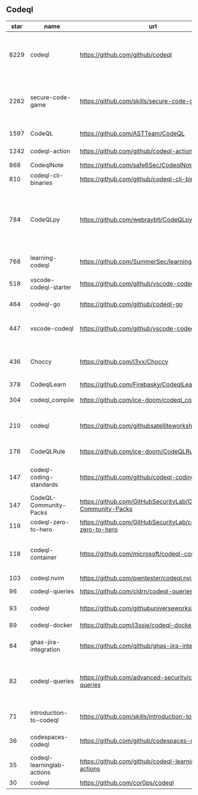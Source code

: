 ## Codeql
|star|name|url|des|
|---|---|---|---|
|8229|codeql|https://github.com/github/codeql|CodeQL: the libraries and queries that power security researchers around the world, as well as code scanning in GitHub Advanced Security|
|2262|secure-code-game|https://github.com/skills/secure-code-game|A GitHub Security Lab initiative, providing an in-repo learning experience, where learners secure intentionally vulnerable code.|
|1597|CodeQL|https://github.com/ASTTeam/CodeQL|《深入理解CodeQL》Finding vulnerabilities with CodeQL.|
|1242|codeql-action|https://github.com/github/codeql-action|Actions for running CodeQL analysis|
|868|CodeqlNote|https://github.com/safe6Sec/CodeqlNote|Codeql学习笔记|
|810|codeql-cli-binaries|https://github.com/github/codeql-cli-binaries|Binaries for the CodeQL CLI|
|784|CodeQLpy|https://github.com/webraybtl/CodeQLpy|CodeQLpy是一款基于CodeQL实现的半自动化代码审计工具，目前仅支持java语言。实现从源码反编译，数据库生成，脆弱性发现的全过程，可以辅助代码审计人员快速定位源码可能存在的漏洞。|
|768|learning-codeql|https://github.com/SummerSec/learning-codeql|CodeQL Java 全网最全的中文学习资料|
|518|vscode-codeql-starter|https://github.com/github/vscode-codeql-starter|Starter workspace to use with the CodeQL extension for Visual Studio Code.|
|464|codeql-go|https://github.com/github/codeql-go|The CodeQL extractor and libraries for Go.|
|447|vscode-codeql|https://github.com/github/vscode-codeql|An extension for Visual Studio Code that adds rich language support for CodeQL|
|436|Choccy|https://github.com/l3yx/Choccy|GitHub项目监控 && CodeQL自动扫描   (GitHub project monitoring && CodeQL automatic analysis)|
|378|CodeqlLearn|https://github.com/Firebasky/CodeqlLearn|记录学习codeql的过程|
|304|codeql_compile|https://github.com/ice-doom/codeql_compile|自动反编译闭源应用，创建codeql数据库|
|210|codeql|https://github.com/githubsatelliteworkshops/codeql|GitHub Satellite 2020 workshops on finding security vulnerabilities with CodeQL for Java/JavaScript.|
|176|CodeQLRule|https://github.com/ice-doom/CodeQLRule|个人使用CodeQL编写的一些规则|
|147|codeql-coding-standards|https://github.com/github/codeql-coding-standards|This repository contains CodeQL queries and libraries which support various Coding Standards.|
|147|CodeQL-Community-Packs|https://github.com/GitHubSecurityLab/CodeQL-Community-Packs|Collection of community-driven CodeQL query, library and extension packs|
|119|codeql-zero-to-hero|https://github.com/GitHubSecurityLab/codeql-zero-to-hero|CodeQL zero to hero blog post series challenges|
|118|codeql-container|https://github.com/microsoft/codeql-container|Prepackaged and precompiled github codeql container for rapid analysis, deployment and development.|
|103|codeql.nvim|https://github.com/pwntester/codeql.nvim|CodeQL plugin for Neovim|
|96|codeql-queries|https://github.com/cldrn/codeql-queries|My CodeQL queries collection|
|93|codeql|https://github.com/githubuniverseworkshops/codeql|CodeQL workshops for GitHub Universe|
|89|codeql-docker|https://github.com/j3ssie/codeql-docker|Ready to use docker image for CodeQL|
|84|ghas-jira-integration|https://github.com/github/ghas-jira-integration|Synchronize GitHub Code Scanning alerts to Jira issues|
|82|codeql-queries|https://github.com/advanced-security/codeql-queries|[Deprecated] GitHub's Field Team's CodeQL Custom Queries, Suites, and Configurations. See GitHubSecurityLab/CodeQL-Community-Packs instead|
|71|introduction-to-codeql|https://github.com/skills/introduction-to-codeql|Enable code scanning and secure your code with CodeQL.|
|36|codespaces-codeql|https://github.com/github/codespaces-codeql|Get to know more about the concepts of CodeQL by trying our simple tutorials.|
|35|codeql-learninglab-actions|https://github.com/github/codeql-learninglab-actions|Actions and Images for use in Learning Lab courses for CodeQL|
|30|codeql|https://github.com/cor0ps/codeql|收集规则|